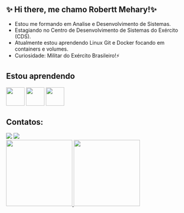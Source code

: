 ## ✨ Hi there, me chamo Robertt Mehary!✨


-  Estou me formando em Analise e Desenvolvimento de Sistemas.
-  Estagiando no Centro de Desenvolvimento de Sistemas do Exército (CDS).
-  Atualmente estou aprendendo Linux Git e Docker focando em containers e volumes. 
-  Curiosidade: Militar do Exército Brasileiro!⚡


## Estou aprendendo
<img src="https://cdn.jsdelivr.net/gh/devicons/devicon@latest/icons/linux/linux-original.svg" width="50" height="50" /> <img src="https://cdn.jsdelivr.net/gh/devicons/devicon@latest/icons/git/git-original.svg" width="50" height="50" /> <img src="https://cdn.jsdelivr.net/gh/devicons/devicon@latest/icons/docker/docker-original-wordmark.svg" width="50" height="50" />


## Contatos:
<div>
<a href="https://www.linkedin.com/in/robertt-mehary/" target="_blank"><img loading="lazy" src="https://img.shields.io/badge/-LinkedIn-%230077B5?style=for-the-badge&logo=linkedin&logoColor=white" target="_blank"></a>
<a href="mailto:roberttmehary18@gmail.com">
  <img loading="lazy" src="https://img.shields.io/badge/roberttmehary18@gmail.com-D14836?style=for-the-badge&logo=gmail&logoColor=white" target="_blank">
</a>

</div>


<div>
<a href="https://github.com/robertt-mehary">
<img loading="lazy" height="180em" src="https://github-readme-stats.vercel.app/api/top-langs/?username=robertt-mehary&layout=compact&langs_count=7&theme=dracula"/>
<img loading="lazy" height="180em" src="https://github-readme-stats.vercel.app/api?username=robertt-mehary&show_icons=true&theme=dracula&include_all_commits=true&count_private=true"/>
</div>
